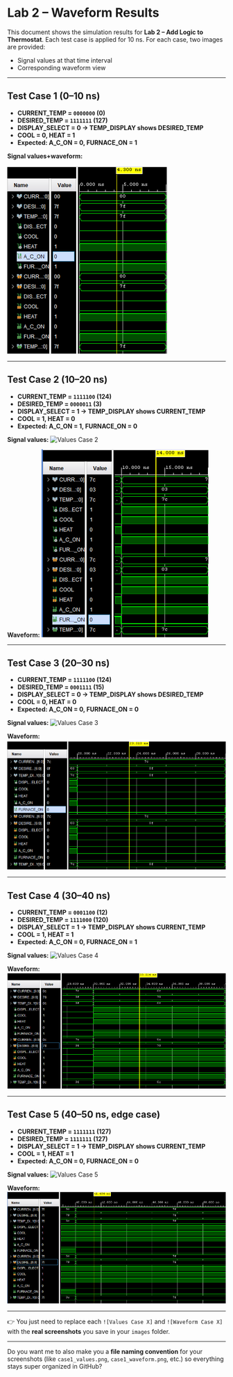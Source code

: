 # Lab 2 – Waveform Results

This document shows the simulation results for **Lab 2 – Add Logic to Thermostat**.
Each test case is applied for 10 ns. For each case, two images are provided:

* Signal values at that time interval
* Corresponding waveform view

---

## Test Case 1 (0–10 ns)

* **CURRENT_TEMP = `0000000` (0)**
* **DESIRED_TEMP = `1111111` (127)**
* **DISPLAY_SELECT = 0 → TEMP_DISPLAY shows DESIRED_TEMP**
* **COOL = 0, HEAT = 1**
* **Expected: A_C_ON = 0, FURNACE_ON = 1**

**Signal values+waveform:**

![Waveform Case 1](../images/lab2case1_waveform.png)

---

## Test Case 2 (10–20 ns)

* **CURRENT_TEMP = `1111100` (124)**
* **DESIRED_TEMP = `0000011` (3)**
* **DISPLAY_SELECT = 1 → TEMP_DISPLAY shows CURRENT_TEMP**
* **COOL = 1, HEAT = 0**
* **Expected: A_C_ON = 1, FURNACE_ON = 0**

**Signal values:**
![Values Case 2](../images/case2_values.png)

**Waveform:**
![Waveform Case 2](../images/case2_waveform.png)

---

## Test Case 3 (20–30 ns)

* **CURRENT_TEMP = `1111100` (124)**
* **DESIRED_TEMP = `0001111` (15)**
* **DISPLAY_SELECT = 0 → TEMP_DISPLAY shows DESIRED_TEMP**
* **COOL = 0, HEAT = 0**
* **Expected: A_C_ON = 0, FURNACE_ON = 0**

**Signal values:**
![Values Case 3](../images/case3_values.png)

**Waveform:**
![Waveform Case 3](../images/case3_waveform.png)

---

## Test Case 4 (30–40 ns)

* **CURRENT_TEMP = `0001100` (12)**
* **DESIRED_TEMP = `1111000` (120)**
* **DISPLAY_SELECT = 1 → TEMP_DISPLAY shows CURRENT_TEMP**
* **COOL = 1, HEAT = 1**
* **Expected: A_C_ON = 0, FURNACE_ON = 1**

**Signal values:**
![Values Case 4](../images/case4_values.png)

**Waveform:**
![Waveform Case 4](../images/case4_waveform.png)

---

## Test Case 5 (40–50 ns, edge case)

* **CURRENT_TEMP = `1111111` (127)**
* **DESIRED_TEMP = `1111111` (127)**
* **DISPLAY_SELECT = 1 → TEMP_DISPLAY shows CURRENT_TEMP**
* **COOL = 1, HEAT = 1**
* **Expected: A_C_ON = 0, FURNACE_ON = 0**

**Signal values:**
![Values Case 5](../images/case5_values.png)

**Waveform:**
![Waveform Case 5](../images/case5_waveform.png)

---

👉 You just need to replace each `![Values Case X]` and `![Waveform Case X]` with the **real screenshots** you save in your `images` folder.

---

Do you want me to also make you a **file naming convention** for your screenshots (like `case1_values.png`, `case1_waveform.png`, etc.) so everything stays super organized in GitHub?
